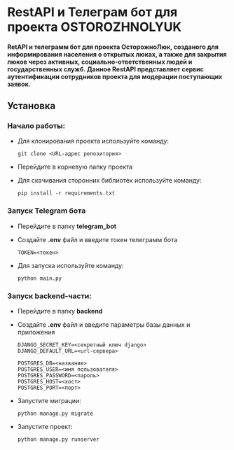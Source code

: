 # RestAPI и Телеграм бот для проекта OSTOROZHNOLYUK

#### RetAPI и телеграмм бот для проекта ОсторожноЛюк, созданого для информирования населения о открытых люках, а также для закрытия люков через активных, социально-ответственных людей и государственных служб. Данное RestAPI представляет сервис аутентификации сотрудников проекта для модерации поступающих заявок. 

## Установка

### Начало работы:
- Для клонирования проекта используйте команду: 
    
    ```
    git clone <URL-адрес репозитория>
    ```

- Перейдите в корневую папку проекта

- Для скачивания сторонних библиотек используйте команду:
    
    ```
    pip install -r requirements.txt
    ```

### Запуск __Telegram бота__

- Перейдите в папку __telegram_bot__

- Создайте __.env__ файл и введите токен телеграмм бота

    ```env
    TOKEN=<токен>
    ```

- Для запуска используйте команду:

    ```
    python main.py
    ```

### Запуск __backend-части__:
- Перейдите в папку __backend__

- Создайте __.env__ файл и введите параметры базы данных и приложения

    ```env
    DJANGO_SECRET_KEY=<секретный ключ django>
    DJANGO_DEFAULT_URL=<url-сервера>

    POSTGRES_DB=<название>
    POSTGRES_USER=<имя пользователя>
    POSTGRES_PASSWORD=<пароль>
    POSTGRES_HOST=<хост>
    POSTGRES_PORT=<порт>
    ```

- Запустите миграции:

    ```
    python manage.py migrate
    ```

- Запустите проект:

    ```
    python manage.py runserver
    ```